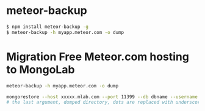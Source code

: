 meteor-backup
=============

```bash
$ npm install meteor-backup -g
$ meteor-backup -h myapp.meteor.com -o dump
```

Migration Free Meteor.com hosting to MongoLab
=============================================

```bash
meteor-backup -h myapp.meteor.com -o dump

mongorestore --host xxxxx.mlab.com --port 11399 --db dbname --username username --password password dump/myapp_meteor_com
# the last argument, dumped directory, dots are replaced with underscore!
```
